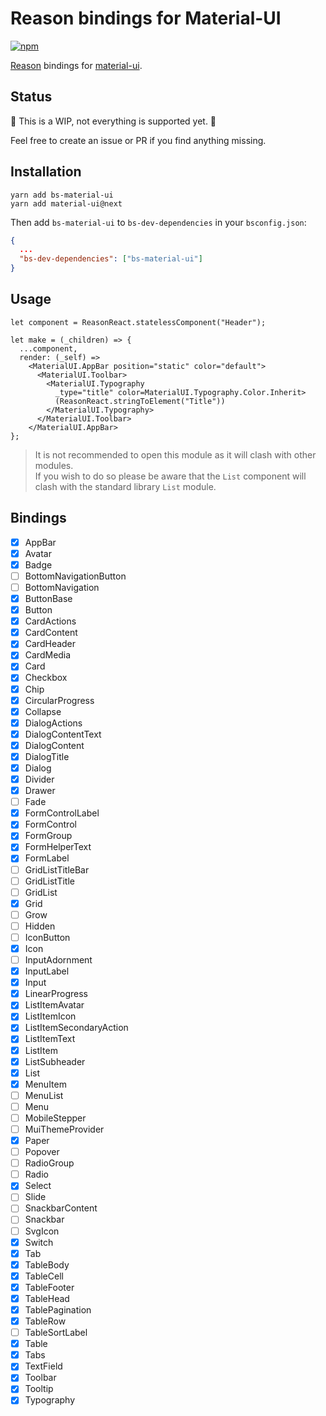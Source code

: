 # Reason bindings for Material-UI

[![npm](https://img.shields.io/npm/v/bs-material-ui.svg)](https://www.npmjs.com/package/bs-material-ui)

[Reason](https://reasonml.github.io/) bindings for [material-ui](https://github.com/callemall/material-ui).

## Status

🚧 This is a WIP, not everything is supported yet. 🚧

Feel free to create an issue or PR if you find anything missing.

## Installation

```
yarn add bs-material-ui
yarn add material-ui@next
```

Then add `bs-material-ui` to `bs-dev-dependencies` in your `bsconfig.json`:

```json
{
  ...
  "bs-dev-dependencies": ["bs-material-ui"]
}
```

## Usage

```reason
let component = ReasonReact.statelessComponent("Header");

let make = (_children) => {
  ...component,
  render: (_self) =>
    <MaterialUI.AppBar position="static" color="default">
      <MaterialUI.Toolbar>
        <MaterialUI.Typography
          _type="title" color=MaterialUI.Typography.Color.Inherit>
          (ReasonReact.stringToElement("Title"))
        </MaterialUI.Typography>
      </MaterialUI.Toolbar>
    </MaterialUI.AppBar>
};
```

> It is not recommended to open this module as it will clash with other modules.  
> If you wish to do so please be aware that the `List` component will clash with the standard library `List` module.

## Bindings

* [x] AppBar
* [x] Avatar
* [x] Badge
* [ ] BottomNavigationButton
* [ ] BottomNavigation
* [x] ButtonBase
* [x] Button
* [x] CardActions
* [x] CardContent
* [x] CardHeader
* [x] CardMedia
* [x] Card
* [x] Checkbox
* [x] Chip
* [x] CircularProgress
* [x] Collapse
* [x] DialogActions
* [x] DialogContentText
* [x] DialogContent
* [x] DialogTitle
* [x] Dialog
* [x] Divider
* [x] Drawer
* [ ] Fade
* [x] FormControlLabel
* [x] FormControl
* [x] FormGroup
* [x] FormHelperText
* [x] FormLabel
* [ ] GridListTitleBar
* [ ] GridListTitle
* [ ] GridList
* [x] Grid
* [ ] Grow
* [ ] Hidden
* [ ] IconButton
* [x] Icon
* [ ] InputAdornment
* [x] InputLabel
* [x] Input
* [x] LinearProgress
* [x] ListItemAvatar
* [x] ListItemIcon
* [x] ListItemSecondaryAction
* [x] ListItemText
* [x] ListItem
* [x] ListSubheader
* [x] List
* [x] MenuItem
* [ ] MenuList
* [ ] Menu
* [ ] MobileStepper
* [ ] MuiThemeProvider
* [x] Paper
* [ ] Popover
* [ ] RadioGroup
* [ ] Radio
* [x] Select
* [ ] Slide
* [ ] SnackbarContent
* [ ] Snackbar
* [ ] SvgIcon
* [x] Switch
* [x] Tab
* [x] TableBody
* [x] TableCell
* [x] TableFooter
* [x] TableHead
* [x] TablePagination
* [x] TableRow
* [ ] TableSortLabel
* [x] Table
* [x] Tabs
* [x] TextField
* [x] Toolbar
* [x] Tooltip
* [x] Typography
